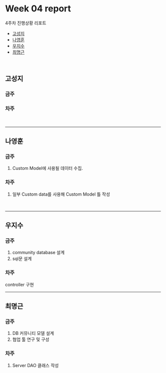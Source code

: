 # Week 04 report

4주차 진행상황 리포트

- [고성지](#고성지)
- [나영훈](#나영훈)
- [우지수](#우지수)
- [최명근](#최명근)

<br>


## 고성지
### 금주
### 차주
<br>

-----
## 나영훈

### 금주

1.  Custom Model에 사용될 데이터 수집.

### 차주

1. 일부 Custom data를 사용해 Custom Model 틀 작성

<br>

-----

## 우지수

### 금주

1. community database 설계
2. sql문 설계

### 차주

controller 구현
<br>

-----
## 최명근

### 금주

1. DB 커뮤니티 모델 설계
2. 협업 툴 연구 및 구성

### 차주

1. Server DAO 클래스 작성

<br>
